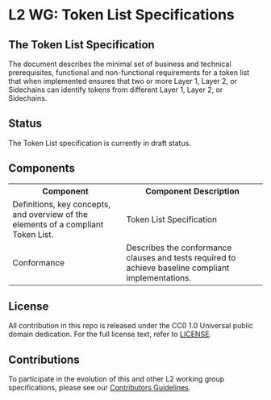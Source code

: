 # L2 WG: Token List Specifications


## The Token List Specification

The document describes the minimal set of business and technical prerequisites, functional and non-functional requirements for a token list that when implemented ensures that two or more Layer 1, Layer 2, or Sidechains can identify tokens from different Layer 1, Layer 2, or Sidechains.

## Status

The Token List specification is currently in draft status.

## Components

<table>
<tr>
    <th>Component</th>
    <th>Component Description</th>
  </tr>
  <tr>
    <td>Definitions, key concepts, and overview of the elements of a compliant Token List.</td>
    <td>Token List Specification</td>
  </tr>
  <tr>
    <td>Conformance</td>
    <td>Describes the conformance clauses and tests required to achieve baseline compliant implementations.</td>
  </tr>
</table>

## License

All contribution in this repo is released under the CC0 1.0 Universal public domain dedication. For the full license text, refer to [LICENSE](https://github.com/ethereum-oasis/baseline/blob/master/LICENSE).

## Contributions

To participate in the evolution of this and other L2 working group specifications, please see our [Contributors Guidelines](https://github.com/eea-oasis/L2/blob/main/CONTRIBUTING.md).

